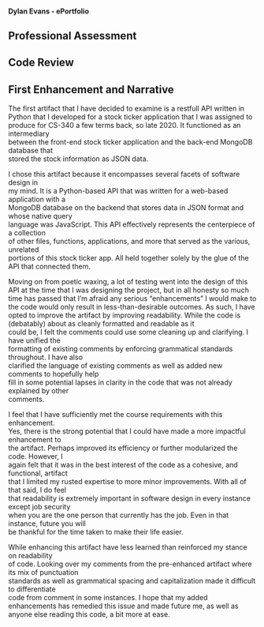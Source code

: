 #### Dylan Evans - ePortfolio 

## Professional Assessment

## Code Review

## First Enhancement and Narrative

   
The first artifact that I have decided to examine is a restfull API written in  
Python that I developed for a stock ticker application that I was assigned to  
produce for CS-340 a few terms back, so late 2020. It functioned as an intermediary  
between the front-end stock ticker application and the back-end MongoDB database that  
stored the stock information as JSON data.  

I chose this artifact because it encompasses several facets of software design in  
my mind. It is a Python-based API that was written for a web-based application with a   
MongoDB database on the backend that stores data in JSON format and whose native query   
language was JavaScript. This API effectively represents the centerpiece of a collection   
of other files, functions, applications, and more that served as the various, unrelated   
portions of this stock ticker app. All held together solely by the glue of the API that 
connected them. 

Moving on from poetic waxing, a lot of testing went into the design of this API 
at the time that I was designing the project, but in all honesty so much time has passed 
that I’m afraid any serious “enhancements” I would make to the code would only result in 
less-than-desirable outcomes. As such, I have opted to improve the artifact by improving 
readability. While the code is (debatably) about as cleanly formatted and readable as it  
could be, I felt the comments could use some cleaning up and clarifying. I have unified the   
formatting of existing comments by enforcing grammatical standards throughout. I have also   
clarified the language of existing comments as well as added new comments to hopefully help   
fill in some potential lapses in clarity in the code that was not already explained by other  
comments.   

I feel that I have sufficiently met the course requirements with this enhancement.   
Yes, there is the strong potential that I could have made a more impactful enhancement to   
the artifact. Perhaps improved its efficiency or further modularized the code. However, I   
again felt that it was in the best interest of the code as a cohesive, and functional, artifact   
that I limited my rusted expertise to more minor improvements. With all of that said, I do feel   
that readability is extremely important in software design in every instance except job security   
when you are the one person that currently has the job. Even in that instance, future you will  
be thankful for the time taken to make their life easier.  

While enhancing this artifact have less learned than reinforced my stance on readability   
of code. Looking over my comments from the pre-enhanced artifact where its mix of punctuation   
standards as well as grammatical spacing and capitalization made it difficult to differentiate   
code from comment in some instances. I hope that my added enhancements has remedied this issue 
and made future me, as well as anyone else reading this code, a bit more at ease.   
